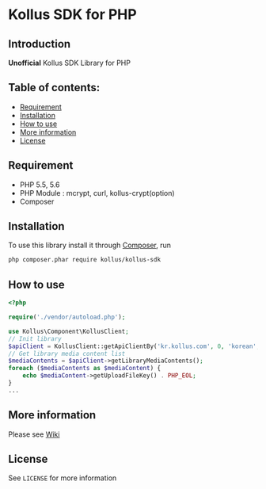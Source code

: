 # Kollus SDK for PHP

## Introduction

**Unofficial** Kollus SDK Library for PHP

## Table of contents:
- [Requirement](#requirement)
- [Installation](#installation)
- [How to use](#how-to-use)
- [More information](#more-information)
- [License](#license)

## Requirement
- PHP 5.5, 5.6
- PHP Module : mcrypt, curl, kollus-crypt(option)
- Composer

## Installation
To use this library install it through [Composer](https://getcomposer.org/), run
```bash
php composer.phar require kollus/kollus-sdk
```

## How to use
```php
<?php

require('./vendor/autoload.php');

use Kollus\Component\KollusClient;
// Init library
$apiClient = KollusClient::getApiClientBy('kr.kollus.com', 0, 'korean', 'service_account_key', 'api_access_token');
// Get library media content list
$mediaContents = $apiClient->getLibraryMediaContents();
foreach ($mediaContents as $mediaContent) {
    echo $mediaContent->getUploadFileKey() . PHP_EOL;
}
...
```

## More information

Please see [Wiki](https://github.com/yupmin-ct/kollus-sdk-php/wiki)

## License
See `LICENSE` for more information
